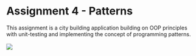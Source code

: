 # Assignment 4 - Patterns
This assignment is a city building application building on OOP principles with unit-testing and implementing the concept of programming patterns.
<br><br> <img src="https://i.imgur.com/Ee5Zlts.png"> <br>